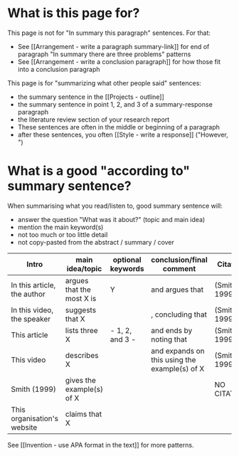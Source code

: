 # What is this page for?

This page is <red> not </red>  for "In summary this paragraph" sentences. For that:
* See [[Arrangement - write a paragraph summary-link]] for end of paragraph "In summary there are three problems" patterns
* See [[Arrangement - write a conclusion paragraph]] for how those fit into a conclusion paragraph

This page <red> is</red> for "summarizing what other people said" sentences:
* the summary sentence in the [[Projects - outline]]
* the summary sentence in point 1, 2, and 3 of a summary-response paragraph
* the literature review section of your research report
* These sentences are often in the middle or beginning of a paragraph
* after these sentences, you often [[Style - write a response]] ("However, ")



# What is a good "according to" summary sentence?
When summarising what you read/listen to, good summary sentence will:
* answer the question "What was it about?" (topic and main idea)
* mention the main keyword(s)
* not too much or too little detail
* not copy-pasted from the abstract / summary / cover

Intro                       |main idea/topic            |optional keywords      |conclusion/final comment |Citation
----------------------------|---------------------------|-----------------------|-------------------------|----------
In this article, the author |argues that the most X is  | Y                     |and argues that          |(Smith, 1999).
In this video, the speaker  |suggests  that X           |                       |, concluding that        |(Smith, 1999).
This article                |lists three X              |- 1, 2, and 3 -        |and ends by noting that  |(Smith, 1999).
This video                  |describes X                |                       |and expands on this using the example(s) of X| (Smith, 1999).
Smith (1999)                |gives the example(s) of X  |                       |                         | NO CITATION
This organisation's website |claims that X              |                       |                           |


See [[Invention - use APA format in the text]] for more patterns.